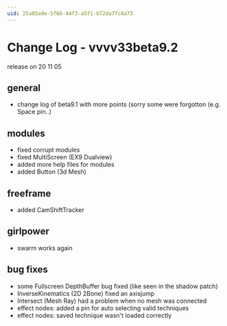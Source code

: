 ```yaml
---
uid: 25a05a9e-5f66-44f3-a5f1-b72da7fc6a73
---
```


# Change Log - vvvv33beta9.2
release on 20 11 05  
## general
* change log of beta9.1 with more points (sorry some were forgotton (e.g. Space pin..)  

## modules
* fixed corrupt modules  
* fixed MultiScreen (EX9 Dualview)  
* added more help files for modules  
* added Button (3d Mesh)  

## freeframe
* added CamShiftTracker  

## girlpower
* swarm works again  

## bug fixes
* some Fullscreen DepthBuffer bug fixed (like seen in the shadow patch)  
* InverseKinematics (2D 2Bone) fixed an axisjump  
* Intersect (Mesh Ray) had a problem when no mesh was connected  
* effect nodes: added a pin for auto selecting valid techniques    
* effect nodes: saved technique wasn't loaded correctly  
